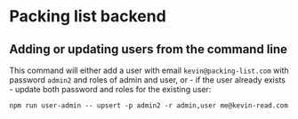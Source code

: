 # Packing list backend


## Adding or updating users from the command line
This command will either add a user with email `kevin@packing-list.com` with password `admin2` and roles of admin and user, or - if the user already exists - update both password and
roles for the existing user:

`npm run user-admin -- upsert -p admin2 -r admin,user me@kevin-read.com`